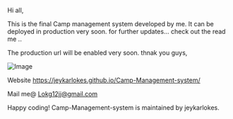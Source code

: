 Hi all,

This is the final Camp management system developed by me. It can be deployed in production very soon.
for further updates… check out the read me ..

The production url will be enabled very soon. thnak you guys,

![Image](https://images.unsplash.com/photo-1555949963-ff9fe0c870eb?ixlib=rb-1.2.1&ixid=eyJhcHBfaWQiOjEyMDd9&auto=format&fit=crop&w=750&q=80)

Website     https://jeykarlokes.github.io/Camp-Management-system/

 
Mail me@    Lokg12jj@gmail.com


Happy coding!
Camp-Management-system is maintained by jeykarlokes.
